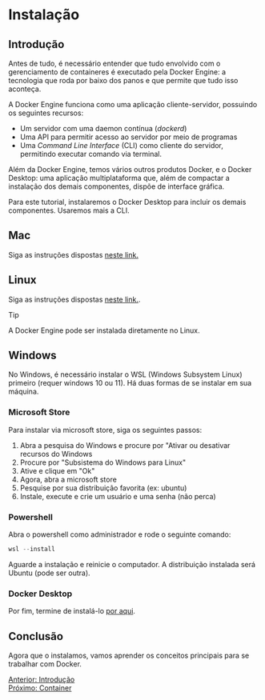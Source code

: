 # Instalação

## Introdução

Antes de tudo, é necessário entender que tudo envolvido com o gerenciamento de containeres é executado pela Docker Engine: a tecnologia que roda por baixo dos panos e que permite que tudo isso aconteça.

A Docker Engine funciona como uma aplicação cliente-servidor, possuindo os seguintes recursos:
- Um servidor com uma daemon contínua (*dockerd*)
- Uma API para permitir acesso ao servidor por meio de programas
- Uma *Command Line Interface* (CLI) como cliente do servidor, permitindo executar comando via terminal.

Além da Docker Engine, temos vários outros produtos Docker, e o Docker Desktop: uma aplicação multiplataforma que, além de compactar a instalação dos demais componentes, dispõe de interface gráfica.

Para este tutorial, instalaremos o Docker Desktop para incluir os demais componentes. Usaremos mais a CLI.

## Mac

Siga as instruções dispostas [neste link.](https://docs.docker.com/desktop/install/mac-install/)

## Linux

Siga as instruções dispostas [neste link.](https://docs.docker.com/desktop/install/linux-install/). 

> [!TIP]
> A Docker Engine pode ser instalada diretamente no Linux.

## Windows

No Windows, é necessário instalar o WSL (Windows Subsystem Linux) primeiro (requer windows 10 ou 11). Há duas formas de se instalar em sua máquina.

### Microsoft Store

Para instalar via microsoft store, siga os seguintes passos:

1. Abra a pesquisa do Windows e procure por "Ativar ou desativar recursos do Windows
2. Procure por "Subsistema do Windows para Linux"
3. Ative e clique em "Ok"
4. Agora, abra a microsoft store
5. Pesquise por sua distribuição favorita (ex: ubuntu)
6. Instale, execute e crie um usuário e uma senha (não perca)

### Powershell

Abra o powershell como administrador e rode o seguinte comando:

```powershell
wsl --install
```

Aguarde a instalação e reinicie o computador. A distribuição instalada será Ubuntu (pode ser outra). 

### Docker Desktop

Por fim, termine de instalá-lo [por aqui](https://docs.docker.com/desktop/install/windows-install/).

## Conclusão

Agora que o instalamos, vamos aprender os conceitos principais para se trabalhar com Docker.

[Anterior: Introdução](README.md)
<br>
[Próximo: Container](Container.md)
